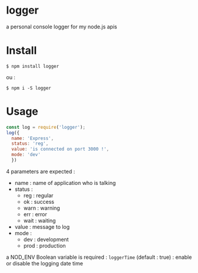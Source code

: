 # logger
a personal console logger for my node.js apis

# Install
```console
$ npm install logger
```
ou :

```console
$ npm i -S logger
```

# Usage
```js
const log = require('logger');
log({
  name: 'Express',
  status: 'reg',
  value: 'is connected on port 3000 !',
  mode: 'dev'
  })  
```
4 parameters are expected :
* name : name of application who is talking
* status :
    - reg : regular
    - ok : success
    - warn : warning
    - err : error
    - wait : waiting
* value : message to log
* mode :
    - dev : development
    - prod : production

a NOD_ENV Boolean variable is required : `loggerTime` (default : true) : enable or disable the logging date time

